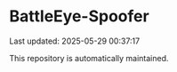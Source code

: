 # BattleEye-Spoofer

Last updated: 2025-05-29 00:37:17

This repository is automatically maintained.
